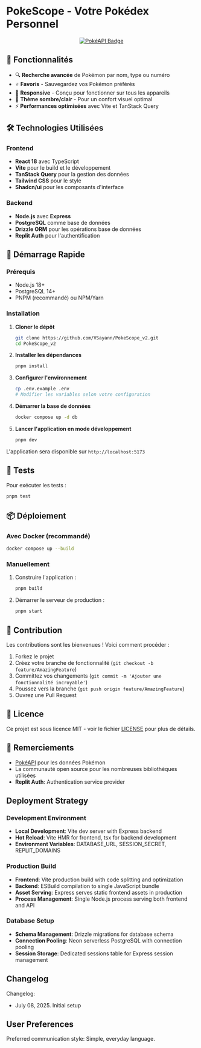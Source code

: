 # PokeScope - Votre Pokédex Personnel

<p align="center">
  <a href="https://pokeapi.co/">
    <img src="https://img.shields.io/badge/Données%20fournies%20par-PokéAPI-f95454?logo=pokemon&logoColor=white" alt="PokéAPI Badge"/>
  </a>
</p>

## 🚀 Fonctionnalités

- 🔍 **Recherche avancée** de Pokémon par nom, type ou numéro
- ⭐ **Favoris** - Sauvegardez vos Pokémon préférés
- 📱 **Responsive** - Conçu pour fonctionner sur tous les appareils
- 🎨 **Thème sombre/clair** - Pour un confort visuel optimal
- ⚡ **Performances optimisées** avec Vite et TanStack Query

## 🛠️ Technologies Utilisées

### Frontend
- **React 18** avec TypeScript
- **Vite** pour le build et le développement
- **TanStack Query** pour la gestion des données
- **Tailwind CSS** pour le style
- **Shadcn/ui** pour les composants d'interface

### Backend
- **Node.js** avec **Express**
- **PostgreSQL** comme base de données
- **Drizzle ORM** pour les opérations base de données
- **Replit Auth** pour l'authentification

## 🚀 Démarrage Rapide

### Prérequis

- Node.js 18+
- PostgreSQL 14+
- PNPM (recommandé) ou NPM/Yarn

### Installation

1. **Cloner le dépôt**
   ```bash
   git clone https://github.com/VSayann/PokeScope_v2.git
   cd PokeScope_v2
   ```

2. **Installer les dépendances**
   ```bash
   pnpm install
   ```

3. **Configurer l'environnement**
   ```bash
   cp .env.example .env
   # Modifier les variables selon votre configuration
   ```

4. **Démarrer la base de données**
   ```bash
   docker compose up -d db
   ```

5. **Lancer l'application en mode développement**
   ```bash
   pnpm dev
   ```

L'application sera disponible sur `http://localhost:5173`

## 🧪 Tests

Pour exécuter les tests :

```bash
pnpm test
```

## 📦 Déploiement

### Avec Docker (recommandé)

```bash
docker compose up --build
```

### Manuellement

1. Construire l'application :
   ```bash
   pnpm build
   ```

2. Démarrer le serveur de production :
   ```bash
   pnpm start
   ```

## 🤝 Contribution

Les contributions sont les bienvenues ! Voici comment procéder :

1. Forkez le projet
2. Créez votre branche de fonctionnalité (`git checkout -b feature/AmazingFeature`)
3. Committez vos changements (`git commit -m 'Ajouter une fonctionnalité incroyable'`)
4. Poussez vers la branche (`git push origin feature/AmazingFeature`)
5. Ouvrez une Pull Request

## 📄 Licence

Ce projet est sous licence MIT - voir le fichier [LICENSE](LICENSE) pour plus de détails.

## 🙏 Remerciements

- [PokéAPI](https://pokeapi.co/) pour les données Pokémon
- La communauté open source pour les nombreuses bibliothèques utilisées
- **Replit Auth**: Authentication service provider

## Deployment Strategy

### Development Environment
- **Local Development**: Vite dev server with Express backend
- **Hot Reload**: Vite HMR for frontend, tsx for backend development
- **Environment Variables**: DATABASE_URL, SESSION_SECRET, REPLIT_DOMAINS

### Production Build
- **Frontend**: Vite production build with code splitting and optimization
- **Backend**: ESBuild compilation to single JavaScript bundle
- **Asset Serving**: Express serves static frontend assets in production
- **Process Management**: Single Node.js process serving both frontend and API

### Database Setup
- **Schema Management**: Drizzle migrations for database schema
- **Connection Pooling**: Neon serverless PostgreSQL with connection pooling
- **Session Storage**: Dedicated sessions table for Express session management

## Changelog

Changelog:
- July 08, 2025. Initial setup

## User Preferences

Preferred communication style: Simple, everyday language.
